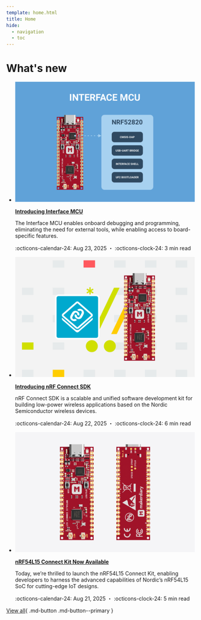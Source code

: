 ```yaml
---
template: home.html
title: Home
hide:
  - navigation
  - toc
---
```


# What's new

<div class="grid cards blog-cards" markdown>

-   [![](./blog/posts/introducing-interface-mcu/cover.png)][introducing-interface-mcu]

    __[Introducing Interface MCU][introducing-interface-mcu]__

    The Interface MCU enables onboard debugging and programming, eliminating the need for external tools, while enabling access to board-specific features.

    :octicons-calendar-24: Aug 23, 2025 ・ :octicons-clock-24: 3 min read

    [introducing-interface-mcu]: ./blog/posts/introducing-interface-mcu/index.md

-   [![](./blog/posts/introducing-nrf-connect-sdk/cover.png)][introducing-nrf-connect-sdk]

    __[Introducing nRF Connect SDK][introducing-nrf-connect-sdk]__

    nRF Connect SDK is a scalable and unified software development kit for building low-power wireless applications based on the Nordic Semiconductor wireless devices.

    :octicons-calendar-24: Aug 22, 2025 ・ :octicons-clock-24: 6 min read

    [introducing-nrf-connect-sdk]: ./blog/posts/introducing-nrf-connect-sdk/index.md

-   [![](./blog/posts/nrf54l15-connect-kit-now-available/cover.png)][nrf54l15-connect-kit-now-available]

    __[nRF54L15 Connect Kit Now Available][nrf54l15-connect-kit-now-available]__

    Today, we’re thrilled to launch the nRF54L15 Connect Kit, enabling developers to harness the advanced capabilities of Nordic’s nRF54L15 SoC for cutting-edge IoT designs.

    :octicons-calendar-24: Aug 21, 2025 ・ :octicons-clock-24: 5 min read

    [nrf54l15-connect-kit-now-available]: ./blog/posts/nrf54l15-connect-kit-now-available/index.md

</div>

<div class = "view-all-btn" markdown>

[View all](./blog/index.md){ .md-button .md-button--primary }

</div>
